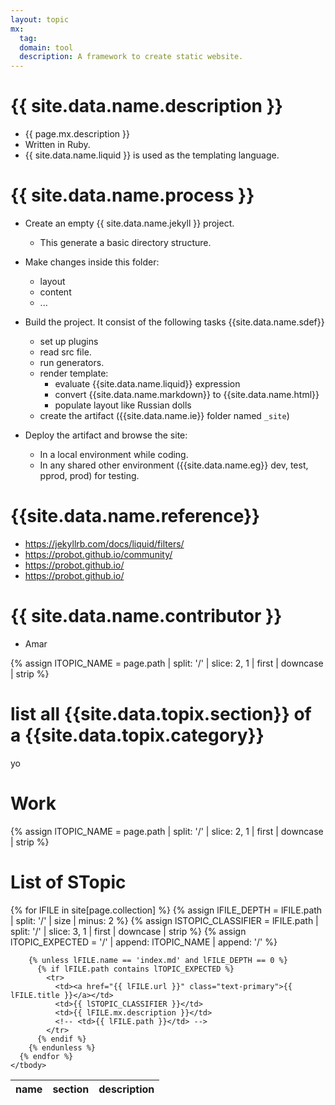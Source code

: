 ```yaml
---
layout: topic
mx:
  tag: 
  domain: tool
  description: A framework to create static website.
---
```



# {{ site.data.name.description }}
- {{ page.mx.description }}
- Written in Ruby.
- {{ site.data.name.liquid }} is used as the templating language.


# {{ site.data.name.process }}
- Create an empty {{ site.data.name.jekyll }} project.
  - This generate a basic directory structure.

- Make changes inside this folder:
  - layout
  - content  
  - ...

- Build the project. It consist of the  following tasks {{site.data.name.sdef}}
  - set up plugins
  - read src file.
  - run generators.
  - render template:
    - evaluate {{site.data.name.liquid}} expression
    - convert {{site.data.name.markdown}} to {{site.data.name.html}}
    - populate layout like Russian dolls
  - create the artifact ({{site.data.name.ie}} folder named `_site`)
- Deploy the artifact and browse the site:
  - In a local environment while coding.
  - In any shared other environment ({{site.data.name.eg}} dev, test, pprod, prod) for testing.


# {{site.data.name.reference}}
- https://jekyllrb.com/docs/liquid/filters/
- https://probot.github.io/community/
- https://probot.github.io/
- https://probot.github.io/

# {{ site.data.name.contributor }}
- Amar

<!-- define var -->
{% assign lTOPIC_NAME    = page.path | split: '/' | slice: 2, 1 | first | downcase | strip %}

# list all {{site.data.topix.section}} of a {{site.data.topix.category}}

yo


# Work

<!-- define var -->
{% assign lTOPIC_NAME    = page.path | split: '/' | slice: 2, 1 | first | downcase | strip %}

<h1>List of <span translation='no'>STopic</span> </h1>

<div class="container my-4">
  <table class="table table-striped table-bordered sortable">
    <thead>
      <tr>
        <th>name</th>
        <th>section</th>
        <th>description</th>
        <!-- <th>Path</th> -->
      </tr>
    </thead>
    <tbody>
      {% for lFILE in site[page.collection] %}
        {% assign lFILE_DEPTH        = lFILE.path | split: '/' | size | minus: 2 %}
        {% assign lSTOPIC_CLASSIFIER = lFILE.path | split: '/' | slice: 3, 1 | first | downcase | strip %}
        {% assign lTOPIC_EXPECTED    = '/' | append: lTOPIC_NAME | append: '/' %}
        
        {% unless lFILE.name == 'index.md' and lFILE_DEPTH == 0 %}
          {% if lFILE.path contains lTOPIC_EXPECTED %}
            <tr>
              <td><a href="{{ lFILE.url }}" class="text-primary">{{ lFILE.title }}</a></td>
              <td>{{ lSTOPIC_CLASSIFIER }}</td>
              <td>{{ lFILE.mx.description }}</td>
              <!-- <td>{{ lFILE.path }}</td> -->
            </tr>
          {% endif %}
        {% endunless %}
      {% endfor %}
    </tbody>
  </table>
</div>





